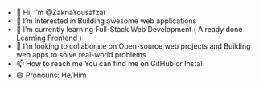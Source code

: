 - 👋 Hi, I’m @ZakriaYousafzai
- 👀 I’m interested in Building awesome web applications
- 🌱 I’m currently learning Full-Stack Web Development ( Already done Learning Frontend )
- 💞️ I’m looking to collaborate on Open-source web projects and Building web apps to solve real-world problems
- 📫 How to reach me You can find me on GitHub or Insta!
- 😄 Pronouns: He/Him
